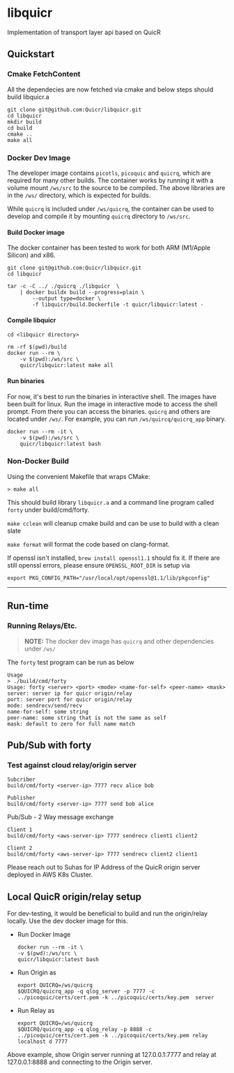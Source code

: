 libquicr
========

Implementation of transport layer api based on QuicR

Quickstart
----------
### Cmake FetchContent

All the dependecies are now fetched via cmake and below steps should 
build libquicr.a

```
git clone git@github.com:Quicr/libquicr.git
cd libquicr
mkdir build
cd build
cmake ..
make all
```

### Docker Dev Image
The developer image contains ```picotls```, ```picoquic``` and ```quicrq```, which are required
for many other builds.  The container works by running it with a volume mount ```/ws/src```
to the source to be compiled. The above libraries are in the ```/ws/``` directory, which is expected for builds.

While ```quicrq``` is included under ```/ws/quicrq```, the container can be used to develop and compile
it by mounting ```quicrq``` directory to ```/ws/src```. 

#### Build Docker image
The docker container has been tested to work for both ARM (M1/Apple Silicon) and x86.  

```
git clone git@github.com:Quicr/libquicr.git
cd libquicr

tar -c -C ../ ./quicrq ./libquicr  \
    | docker buildx build --progress=plain \
        --output type=docker \
        -f libquicr/build.Dockerfile -t quicr/libquicr:latest -
```

#### Compile libquicr


```
cd <libquicr directory>

rm -rf $(pwd)/build
docker run --rm \
    -v $(pwd):/ws/src \
    quicr/libquicr:latest make all 
```

#### Run binaries

For now, it's best to run the binaries in interactive shell.  The images have been built for linux.  Run
the image in interactive mode to access the shell prompt.  From there you can access the binaries. 
```quicrq``` and others are located under ```/ws/```.   For example, you can run ```/ws/quircq/quicrq_app``` binary. 

```
docker run --rm -it \
    -v $(pwd):/ws/src \
    quicr/libquicr:latest bash
```

### Non-Docker Build

Using the convenient Makefile that wraps CMake:

```
> make all
```
This should build library `libquicr.a` and 
a command line program called `forty` under build/cmd/forty.

`make cclean` will cleanup cmake build and can be use to 
build with a clean slate

`make format` will format the code based on 
clang-format.

If openssl isn't installed, `brew install openssl1.1` 
should fix it.
If there are still openssl errors, please ensure 
`OPENSSL_ROOT_DIR` is setup via

```
export PKG_CONFIG_PATH="/usr/local/opt/openssl@1.1/lib/pkgconfig"
```

---
## Run-time

### Running Relays/Etc.

> **NOTE:** The docker dev image has ```quicrq``` and other dependencies under ```/ws/```  

The `forty` test program can be run as below

```
Usage
> ./build/cmd/forty 
Usage: forty <server> <port> <mode> <name-for-self> <peer-name> <mask>
server: server ip for quicr origin/relay
port: server port for quicr origin/relay
mode: sendrecv/send/recv
name-for-self: some string
peer-name: some string that is not the same as self
mask: default to zero for full name match
```

Pub/Sub with forty
-------------------
### Test against cloud relay/origin server

```
Subcriber
build/cmd/forty <server-ip> 7777 recv alice bob
```

```
Publisher
build/cmd/forty <server-ip> 7777 send bob alice
```

Pub/Sub - 2 Way message exchange
```
Client 1
build/cmd/forty <aws-server-ip> 7777 sendrecv client1 client2

Client 2
build/cmd/forty <aws-server-ip> 7777 sendrecv client2 client1

```

Please reach out to Suhas for IP Address of the QuicR origin 
server deployed in AWS K8s Cluster.


Local QuicR origin/relay setup
----------------------------------
For dev-testing, it would be beneficial to build and run 
the origin/relay locally.  Use the dev docker image for this. 

- Run Docker Image
    ```
    docker run --rm -it \
    -v $(pwd):/ws/src \
    quicr/libquicr:latest bash
    ```

- Run Origin as
    ```
    export QUICRQ=/ws/quicrq
    $QUICRQ/quicrq_app -q qlog_server -p 7777 -c ../picoquic/certs/cert.pem -k ../picoquic/certs/key.pem  server
    ```
- Run Relay as
    ```
    export QUICRQ=/ws/quicrq
    $QUICRQ/quicrq_app -q qlog_relay -p 8888 -c ../picoquic/certs/cert.pem -k ../picoquic/certs/key.pem relay localhost d 7777
    ```

Above example, show Origin server running at 127.0.0.1:7777 and relay at 127.0.0.1:8888 and 
connecting to the Origin server.
